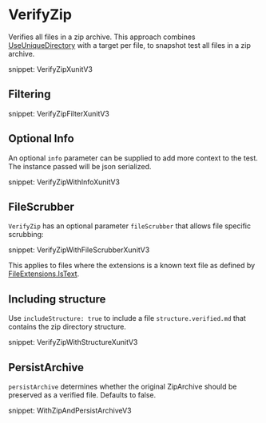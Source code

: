 # VerifyZip

Verifies all files in a zip archive. This approach combines [UseUniqueDirectory](/docs/naming.md#useuniquedirectory) with a target per file, to snapshot test all files in a zip archive.

snippet: VerifyZipXunitV3


## Filtering

snippet: VerifyZipFilterXunitV3


## Optional Info

An optional `info` parameter can be supplied to add more context to the test. The instance passed will be json serialized.

snippet: VerifyZipWithInfoXunitV3


## FileScrubber

`VerifyZip` has an optional parameter `fileScrubber` that allows file specific scrubbing:

snippet: VerifyZipWithFileScrubberXunitV3

This applies to files where the extensions is a known text file as defined by [FileExtensions.IsText](https://github.com/VerifyTests/EmptyFiles#istext).


## Including structure

Use `includeStructure: true` to include a file `structure.verified.md` that contains the zip directory structure.

snippet: VerifyZipWithStructureXunitV3


## PersistArchive

`persistArchive` determines whether the original ZipArchive should be preserved as a verified file. Defaults to false.

snippet: WithZipAndPersistArchiveV3